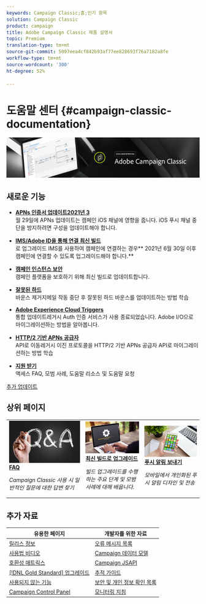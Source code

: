 ```yaml
---
keywords: Campaign Classic;홈;인기 항목
solution: Campaign Classic
product: campaign
title: Adobe Campaign Classic 제품 설명서
topic: Premium
translation-type: tm+mt
source-git-commit: 5097eea4cf842b93af77ee828693f76a7182a8fe
workflow-type: tm+mt
source-wordcount: '300'
ht-degree: 52%

---
```



# 도움말 센터 {#campaign-classic-documentation}

![](platform/using/assets/do-not-localize/banner_acc_doc.jpg)

## 새로운 기능

* **[APNs 인증서 업데이트2021년 3](technotes/ios-certificate-update.md)**<br/> 월 29일에 APNs 업데이트는 캠페인 iOS 채널에 영향을 줍니다. iOS 푸시 채널 중단을 방지하려면 구성을 업데이트해야 합니다.

* **[IMS/Adobe ID을 통해 연결 최신 빌드](integrations/using/about-adobe-id.md)**<br/>로 업그레이드 IMS를 사용하여 캠페인에 연결하는 경우** 2021년 6월 30일 이후 캠페인에 연결할 수 있도록 업그레이드해야 합니다.**

* **[캠페인 인스턴스 보안](technotes/acc-config-updates.md)**<br/> 캠페인 플랫폼을 보호하기 위해 최신 빌드로 업데이트합니다.

* **[잘못된 하드 ](https://helpx.adobe.com/campaign/kb/update-bounce-qualification.html)**<br/> 바운스 제거지메일 작동 중단 후 잘못된 하드 바운스를 업데이트하는 방법 학습

* **[Adobe Experience Cloud Triggers ](integrations/using/configuring-adobe-io.md)**<br/> 통합 업데이트레거시 Auth 인증 서비스가 사용 종료되었습니다. Adobe I/O으로 마이그레이션하는 방법을 알아봅니다.

* **[HTTP/2 기반 APNs 공급자 ](https://helpx.adobe.com/kr/campaign/kb/migrate-to-apns-http2.html)**<br/> API로 이동레거시 이진 프로토콜을 HTTP/2 기반 APNs 공급자 API로 마이그레이션하는 방법 학습

* **[지원 받기](https://helpx.adobe.com/kr/campaign/kb/ac-support.html)**<br/>&#x200B;액세스 FAQ, 모범 사례, 도움말 리소스 및 도움말 요청

[추가 업데이트](/help/rn/using/documentation-updates.md)

## 상위 페이지

<table>
<tr>
  <td>
    <a href="platform/using/common-questions.md">
      <img alt="FAQ" src="platform/using/assets/FAQ.png"/>
    </a>
    <div>
      <a href="platform/using/common-questions.md">
    <strong>FAQ</strong>
    </a>
    </div>
    <p>
    <em>Campaign Classic 사용 시 일반적인 질문에 대한 답변 찾기</em>
    <p>
  </td>
   <td>
    <a href="production/using/build-upgrade.md">
      <img alt="빌드 업그레이드" src="platform/using/assets/upgrade.png" />
    </a>
    <div>
      <a href="production/using/build-upgrade.md">
    <strong>최신 빌드로 업그레이드</strong>
    </a>
    </div>
    <p>
    <em>빌드 업그레이드를 수행하는 주요 단계 및 모범 사례에 대해 배웁니다.</em>
    <p>
  </td>
  <td>
    <a href="delivery/using/creating-notifications.md">
       <img alt="푸시 알림" src="platform/using/assets/push.png" />
    </a>
    <div>
       <a href="delivery/using/creating-notifications.md">
    <strong>푸시 알림 보내기</strong>
    </a>
    </div>
    <p>
    <em>모바일에서 개인화된 푸시 알림 디자인 및 전송</em>
    <p>
  </td>
</tr>
</table>

## 추가 자료

| 유용한 페이지 | 개발자를 위한 자료 |
|---|---|
| [릴리스 정보](/help/rn/using/latest-release.md) | [오류 메시지 목록](https://docs.adobe.com/content/help/en/campaign-classic/technicalresources/error_messages/error_codes.html) |
| [사용법 비디오](https://experienceleague.adobe.com/docs/campaign-classic-learn/tutorials/overview.html?lang=ko) | [Campaign 데이터 모델](configuration/using/about-data-model.md) |
| [호환성 매트릭스](rn/using/compatibility-matrix.md) | [Campaign JSAPI](https://docs.adobe.com/content/help/en/campaign-classic/technicalresources/api/p-1.html) |
| [[!DNL Gold Standard] 업그레이드](rn/using/gs-overview.md) | [추적 가이드](https://helpx.adobe.com/kr/campaign/kb/acc-tracking.html) |
| [사용되지 않는 기능](rn/using/deprecated-features.md) | [보안 및 개인 정보 확인 목록](https://helpx.adobe.com/kr/campaign/kb/acc-security.html) |
| [Campaign Control Panel](https://experienceleague.adobe.com/docs/control-panel/using/control-panel-home.html) | [모니터링 지침](production/using/monitoring-guidelines.md) |
